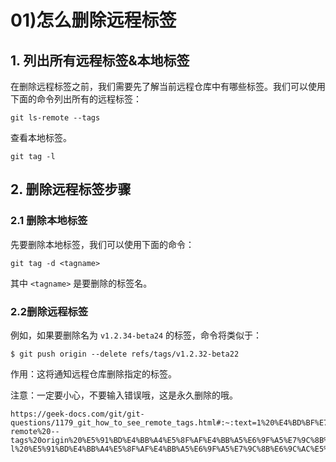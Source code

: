 # 01)怎么删除远程标签

<InArticleAdsense
     data-ad-client="ca-pub-6542685716937885"
     data-ad-slot="4724243179">
</InArticleAdsense>

## 1. 列出所有远程标签&本地标签

在删除远程标签之前，我们需要先了解当前远程仓库中有哪些标签。我们可以使用下面的命令列出所有的远程标签：

```shell
git ls-remote --tags
```

查看本地标签。

```shell
git tag -l
```

## 2. 删除远程标签步骤

### 2.1 删除本地标签

先要删除本地标签，我们可以使用下面的命令：

```shell
git tag -d <tagname>
```

其中 `<tagname>` 是要删除的标签名。

### 2.2删除远程标签

例如，如果要删除名为 `v1.2.34-beta24` 的标签，命令将类似于：

```shell
$ git push origin --delete refs/tags/v1.2.32-beta22
```

作用：这将通知远程仓库删除指定的标签。

注意：一定要小心，不要输入错误哦，这是永久删除的哦。

```
https://geek-docs.com/git/git-questions/1179_git_how_to_see_remote_tags.html#:~:text=1%20%E4%BD%BF%E7%94%A8%20git%20ls-remote%20--tags%20origin%20%E5%91%BD%E4%BB%A4%E5%8F%AF%E4%BB%A5%E6%9F%A5%E7%9C%8B%E8%BF%9C%E7%A8%8B%E5%BA%93%E4%B8%AD%E7%9A%84%E6%89%80%E6%9C%89%E6%A0%87%E7%AD%BE%E3%80%82%202,%3Ctag%3E%20%E5%91%BD%E4%BB%A4%E5%8F%AF%E4%BB%A5%E6%9F%A5%E7%9C%8B%E7%89%B9%E5%AE%9A%E7%9A%84%E8%BF%9C%E7%A8%8B%E6%A0%87%E7%AD%BE%E3%80%82%203%20%E4%BD%BF%E7%94%A8%20git%20tag%20-l%20%E5%91%BD%E4%BB%A4%E5%8F%AF%E4%BB%A5%E6%9F%A5%E7%9C%8B%E6%9C%AC%E5%9C%B0%E5%BA%93%E4%B8%AD%E7%9A%84%E6%89%80%E6%9C%89%E6%A0%87%E7%AD%BE%E3%80%82
```

